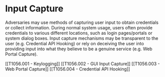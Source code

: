 # Input Capture

Adversaries may use methods of capturing user input to obtain credentials or collect information. During normal system usage, users often provide credentials to various different locations, such as login pages/portals or system dialog boxes. Input capture mechanisms may be transparent to the user (e.g. Credential API Hooking) or rely on deceiving the user into providing input into what they believe to be a genuine service (e.g. Web Portal Capture).

[[T1056.001 - Keylogging]]
[[T1056.002 - GUI Input Capture]]
[[T1056.003 - Web Portal Capture]]
[[T1056.004 - Credential API Hooking]]
